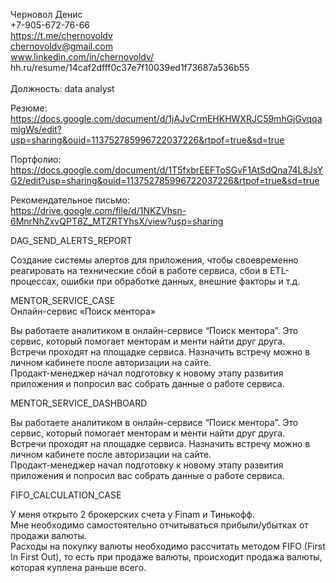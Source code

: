 Черновол Денис<br>
+7-905-672-76-66<br>
https://t.me/chernovoldv<br>
chernovoldv@gmail.com<br>
www.linkedin.com/in/chernovoldv/<br>
hh.ru/resume/14caf2dfff0c37e7f10039ed1f73687a536b55<br>
<br>
Должность: data analyst<br>

Резюме:<br>
https://docs.google.com/document/d/1jAJvCrmEHKHWXRJC59mhGjGvqqamlgWs/edit?usp=sharing&ouid=113752785996722037226&rtpof=true&sd=true<br>

Портфолио:<br>
https://docs.google.com/document/d/1T5fxbrEEFToSGvF1AtSdQna74L8JsYG2/edit?usp=sharing&ouid=113752785996722037226&rtpof=true&sd=true<br>

Рекомендательное письмо:<br>
https://drive.google.com/file/d/1NKZVhsn-6MnrNhZxvQPT8Z_MTZRTYhsX/view?usp=sharing<br>

DAG_SEND_ALERTS_REPORT<br>

Создание системы алертов для приложения, чтобы своевременно реагировать на технические сбой в работе сервиса, сбои в ETL-процессах, ошибки при обработке данных, внешние факторы и т.д.


MENTOR_SERVICE_CASE<br>
Онлайн-сервис «Поиск ментора»<br>

 Вы работаете аналитиком в онлайн-сервисе “Поиск ментора”. Это сервис, который помогает менторам и менти найти друг друга.<br>
 Встречи проходят на площадке сервиса. Назначить встречу можно в личном кабинете после авторизации на сайте.<br>
 Продакт-менеджер начал подготовку к новому этапу развития приложения и попросил вас собрать данные о работе сервиса.<br>

 
MENTOR_SERVICE_DASHBOARD<br>

 Вы работаете аналитиком в онлайн-сервисе “Поиск ментора”. Это сервис, который помогает менторам и менти найти друг друга.<br>
 Встречи проходят на площадке сервиса. Назначить встречу можно в личном кабинете после авторизации на сайте.<br>
 Продакт-менеджер начал подготовку к новому этапу развития приложения и попросил вас собрать данные о работе сервиса.<br>

FIFO_CALCULATION_CASE<br>

 У меня открыто 2 брокерских счета у Finam и Тинькофф. <br>
 Мне необходимо самостоятельно отчитываться прибыли/убытках от продажи валюты.<br>
 Расходы на покупку валюты необходимо рассчитать методом FIFO (First In First Out), то есть при продаже валюты, происходит продажа валюты, которая куплена раньше всего.<br>

